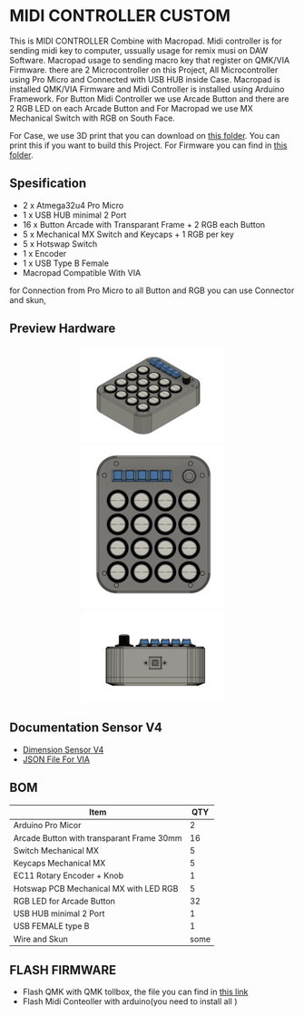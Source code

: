 # MIDI CONTROLLER CUSTOM
This is MIDI CONTROLLER Combine with Macropad. Midi controller is for sending midi key to computer, ussually usage for remix musi on DAW Software. Macropad usage to sending macro key that register on QMK/VIA Firmware. there are 2 Microcontroller on this Project, All Microcontroller using Pro Micro and Connected with USB HUB inside Case. Macropad is installed QMK/VIA Firmware and Midi Controller is installed using Arduino Framework. For Button Midi Controller we use Arcade Button and there are 2 RGB LED on each Arcade Button and For Macropad we use MX Mechanical Switch with RGB on South Face.

For Case, we use 3D print that you can download on [this folder](https://github.com/juarendra/Midi-Controller-Custom/tree/main/HARDWARE/3DCASE). You can print this if you want to build this Project. For Firmware you can find in [this folder](https://github.com/juarendra/Midi-Controller-Custom/tree/main/Firmware).

## Spesification
- 2 x Atmega32u4 Pro Micro
- 1 x USB HUB minimal 2 Port
- 16 x Button Arcade with Transparant Frame + 2 RGB each Button
- 5 x Mechanical MX Switch and Keycaps + 1 RGB per key
- 5 x Hotswap Switch
- 1 x Encoder 
- 1 x USB Type B Female
- Macropad Compatible With VIA

for Connection from Pro Micro to all Button and RGB you can use Connector and skun, 

## Preview Hardware
<p align="center">
  <img src="DOC/MidiController_1.png" width="50%" height="50%">
  <img src="DOC/MidiController_4.png" width="50%" height="50%">
  <img src="DOC/MidiController_5.png" width="50%" height="50%">
</p>

## Documentation Sensor V4
- [Dimension Sensor V4](https://github.com/juarendra/Midi-Controller-Custom/blob/main/HARDWARE/Dimension_MidiController.pdf)
- [JSON File For VIA](https://github.com/juarendra/Midi-Controller-Custom/blob/main/MidiController.json)

## BOM
| Item  | QTY |
| ------------- | ------------- |
| Arduino Pro Micor  | 2  |
| Arcade Button with transparant Frame 30mm | 16  |
| Switch Mechanical MX  | 5  |
| Keycaps Mechanical MX  | 5  |
| EC11 Rotary Encoder + Knob| 1  |
| Hotswap PCB Mechanical MX with LED RGB | 5  |
| RGB LED for Arcade Button | 32  |
| USB HUB minimal 2 Port | 1  |
| USB FEMALE type B | 1  |
| Wire and Skun | some  |

## FLASH FIRMWARE
- Flash QMK with QMK tollbox, the file you can find in [this link](https://github.com/juarendra/Midi-Controller-Custom/blob/main/Firmware/Macropad/25keys_cassette42_default.hex)
- Flash Midi Conteoller with arduino(you need to install all )








